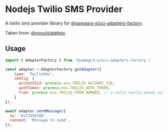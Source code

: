 # Nodejs Twilio SMS Provider

A twilio sms provider library for [@samagra-x/uci-adapters-factory](https://github.com/PraVriShti/packages/tree/main/packages/adapters/twilio)

Taken from: [@novu/stateless](https://github.com/novuhq/novu)

## Usage

```javascript
import { AdapterFactory } from '@samagra-x/uci-adapters-factory';

const adapter = AdapterFactory.getAdapter({
    type: 'TwilioSms',
    config: {
      accountSid: process.env.TWILIO_ACCOUNT_SID,
      authToken: process.env.TWILIO_AUTH_TOKEN,
      from: process.env.TWILIO_FROM_NUMBER, // a valid twilio phone number
    }
});

await adapter.sendMessage({
  to: '0123456789',
  content: 'Message to send',
});
```

